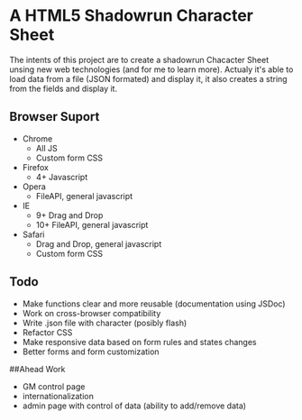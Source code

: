 # A HTML5 Shadowrun Character Sheet

The intents of this project are to create a shadowrun Chacacter Sheet unsing new web technologies (and for me to learn more).
Actualy it's able to load data from a file (JSON formated) and display it, it also creates a string from the fields and display it.

## Browser Suport

+ Chrome
	+ All JS
	+ Custom form CSS
+ Firefox
	+ 4+ Javascript
+ Opera
	+ FileAPI, general javascript
+ IE
	+ 9+ Drag and Drop
	+ 10+ FileAPI, general javascript
+ Safari
	+ Drag and Drop, general javascript
	+ Custom form CSS

## Todo

+ Make functions clear and more reusable (documentation using JSDoc)
+ Work on cross-browser compatibility
+ Write .json file with character (posibly flash)
+ Refactor CSS
+ Make responsive data based on form rules and states changes
+ Better forms and form customization

##Ahead Work

+ GM control page
+ internationalization
+ admin page with control of data (ability to add/remove data)
